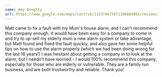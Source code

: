 ```yaml
---
name: Amy Doughty
url: https://www.google.com/maps/contrib/112374677071198604981/reviews
---
```


Matt came to fix a fault with my Mum's house alarm, and I can't recommend this company enough. It would have been easy for a company to come in and try to up-sell my elderly mum a new alarm system or take advantage, but Matt found and fixed the fault quickly, and also gave her some helpful tips on how to use the alarm properly (which we had been doing wrong for the last 18 years!) I was hesitant about getting a company in to look at the alarm, but I needn't have worried - I would 100% recommend this company, especially for those who are elderly or vulnerable. They are a family run business, and are both trustworthy and reliable. Thank you!
